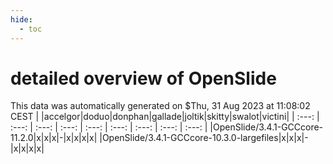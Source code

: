 ```yaml
---
hide:
  - toc
---
```


detailed overview of OpenSlide
==============================


This data was automatically generated on $Thu, 31 Aug 2023 at 11:08:02 CEST
| |accelgor|doduo|donphan|gallade|joltik|skitty|swalot|victini|
| :---: | :---: | :---: | :---: | :---: | :---: | :---: | :---: | :---: |
|OpenSlide/3.4.1-GCCcore-11.2.0|x|x|x|-|x|x|x|x|
|OpenSlide/3.4.1-GCCcore-10.3.0-largefiles|x|x|x|-|x|x|x|x|

